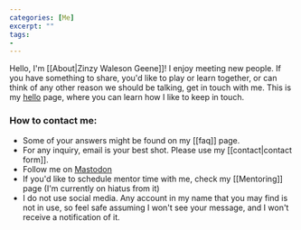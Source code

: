 ```yaml
---
categories: [Me]
excerpt: ""
tags:
- 
---
```

Hello, I'm [[About|Zinzy Waleson Geene]]! I enjoy meeting new people. If you have something to share, you'd like to play or learn together, or can think of any other reason we should be talking, get in touch with me. This is my [hello](https://alastairjohnston.com/introducing-hello-pages/) page, where you can learn how I like to keep in touch.

### How to contact me:
- Some of your answers might be found on my [[faq]] page.
- For any inquiry, email is your best shot. Please use my [[contact|contact form]].
- Follow me on [Mastodon](https://tech.lgbt/@zinzy)
- If you'd like to schedule mentor time with me, check my [[Mentoring]] page (I'm currently on hiatus from it)
- I do not use social media. Any account in my name that you may find is not in use, so feel safe assuming I won't see your message, and I won't receive a notification of it.